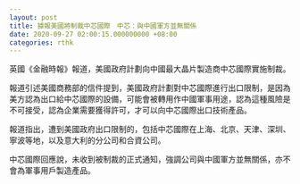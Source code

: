 ```yaml
---
layout: post
title: 據報美國將制裁中芯國際　中芯：與中國軍方並無關係
date: 2020-09-27 02:00:15.000000000 +08:00
categories: rthk
---
```


英國《金融時報》報道，美國政府計劃向中國最大晶片製造商中芯國際實施制裁。

報道引述美國商務部的信件提到，美國政府計劃對中芯國際進行出口限制，是因為美方認為出口給中芯國際的設備，可能會被轉用作中國軍事用途，認為這種風險是不可接受，認為企業需要獲得許可，才可以向中芯國際出口技術產品。

報道指出，遭到美國政府出口限制的，包括中芯國際在上海、北京、天津、深圳、寧波等地，以及意大利的分公司和合資公司。

中芯國際回應說，未收到被制裁的正式通知，強調公司與中國軍方並無關係，亦不會為軍事用戶製造產品。
